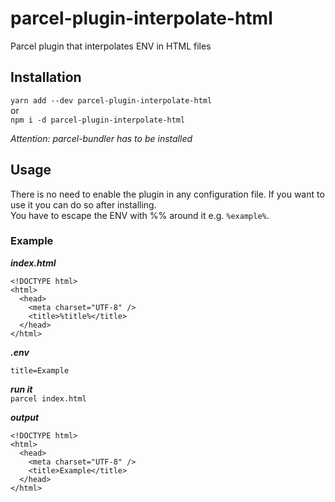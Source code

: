 # parcel-plugin-interpolate-html

Parcel plugin that interpolates ENV in HTML files

## Installation

`yarn add --dev parcel-plugin-interpolate-html`  
or  
`npm i -d parcel-plugin-interpolate-html`

_Attention: parcel-bundler has to be installed_

## Usage

There is no need to enable the plugin in any configuration file. If you want to use it you can do so after installing.  
You have to escape the ENV with %% around it e.g. `%example%`.

### Example

_**index.html**_

```
<!DOCTYPE html>
<html>
  <head>
    <meta charset="UTF-8" />
    <title>%title%</title>
  </head>
</html>
```

_**.env**_

```
title=Example
```

_**run it**_  
`parcel index.html`

_**output**_

```
<!DOCTYPE html>
<html>
  <head>
    <meta charset="UTF-8" />
    <title>Example</title>
  </head>
</html>
```
